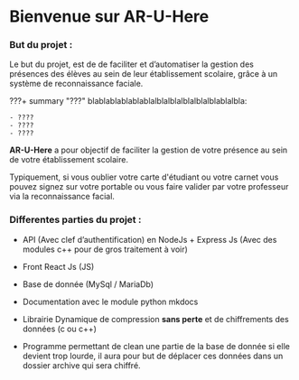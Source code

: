 # Bienvenue sur AR-U-Here

### But du projet :

Le but du projet, est de de faciliter et d’automatiser la gestion des présences des élèves au sein de leur établissement scolaire, grâce à un système de reconnaissance faciale.

???+ summary "???"
    blablablablablablalblalblalblalblalblablalbla:

    - ????
    - ????
    - ????

**AR-U-Here** a pour objectif de faciliter la gestion de votre présence au sein de votre établissement scolaire.
    
Typiquement, si vous oublier votre carte d'étudiant ou votre carnet vous pouvez signez sur votre portable ou vous faire valider par votre professeur via la reconnaissance facial.

### Differentes parties du projet :

- API (Avec clef d’authentification) en NodeJs + Express Js (Avec des modules c++ pour de gros traitement à voir)

- Front React Js (JS)

- Base de donnée (MySql / MariaDb)

- Documentation avec le module python mkdocs

- Librairie Dynamique de compression **sans perte** et de chiffrements des données (c ou c++)

- Programme permettant de clean une partie de la base de donnée si elle devient trop lourde, il aura pour but de déplacer ces données dans un dossier archive qui sera chiffré.